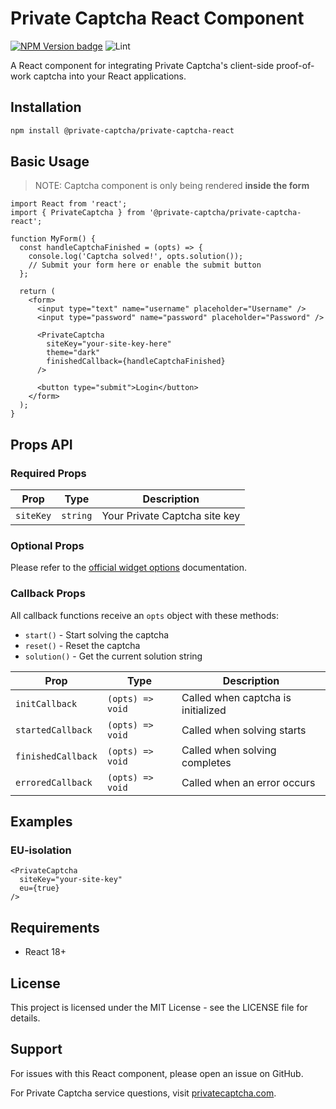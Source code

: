 # Private Captcha React Component

[![NPM Version badge](https://img.shields.io/npm/v/%40private-captcha/private-captcha-react)](https://www.npmjs.com/package/@private-captcha/private-captcha-react) ![Lint](https://github.com/PrivateCaptcha/private-captcha-react/actions/workflows/eslint.yml/badge.svg)

A React component for integrating Private Captcha's client-side proof-of-work captcha into your React applications.

## Installation

```bash
npm install @private-captcha/private-captcha-react
```

## Basic Usage

> NOTE: Captcha component is only being rendered **inside the form**

```tsx
import React from 'react';
import { PrivateCaptcha } from '@private-captcha/private-captcha-react';

function MyForm() {
  const handleCaptchaFinished = (opts) => {
    console.log('Captcha solved!', opts.solution());
    // Submit your form here or enable the submit button
  };

  return (
    <form>
      <input type="text" name="username" placeholder="Username" />
      <input type="password" name="password" placeholder="Password" />

      <PrivateCaptcha
        siteKey="your-site-key-here"
        theme="dark"
        finishedCallback={handleCaptchaFinished}
      />

      <button type="submit">Login</button>
    </form>
  );
}
```

## Props API

### Required Props

| Prop | Type | Description |
|------|------|-------------|
| `siteKey` | `string` | Your Private Captcha site key |

### Optional Props

Please refer to the [official widget options](https://docs.privatecaptcha.com/docs/reference/widget-options/) documentation.

### Callback Props

All callback functions receive an `opts` object with these methods:
- `start()` - Start solving the captcha
- `reset()` - Reset the captcha
- `solution()` - Get the current solution string

| Prop | Type | Description |
|------|------|-------------|
| `initCallback` | `(opts) => void` | Called when captcha is initialized |
| `startedCallback` | `(opts) => void` | Called when solving starts |
| `finishedCallback` | `(opts) => void` | Called when solving completes |
| `erroredCallback` | `(opts) => void` | Called when an error occurs |

## Examples

### EU-isolation

```tsx
<PrivateCaptcha
  siteKey="your-site-key"
  eu={true}
/>
```

## Requirements

- React  18+

## License

This project is licensed under the MIT License - see the LICENSE file for details.

## Support

For issues with this React component, please open an issue on GitHub.

For Private Captcha service questions, visit [privatecaptcha.com](https://privatecaptcha.com).
